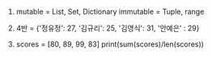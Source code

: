 1. mutable = List, Set, Dictionary
   immutable = Tuple, range

2. 4반 = {'정유정': 27, '김규리': 25, '김영식': 31, '안예은' : 29}

3. scores = [80, 89, 99, 83]
   print(sum(scores)/len(scores))
